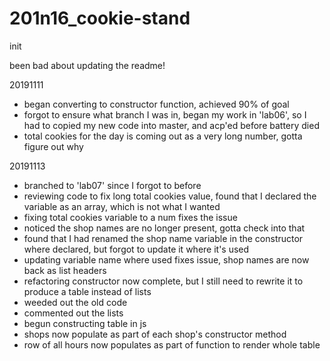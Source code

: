 # 201n16_cookie-stand

init

been bad about updating the readme!

20191111
- began converting to constructor function, achieved 90% of goal
- forgot to ensure what branch I was in, began my work in 'lab06', so I had to copied my new code into master, and acp'ed before battery died
- total cookies for the day is coming out as a very long number, gotta figure out why

20191113
- branched to 'lab07' since I forgot to before
- reviewing code to fix long total cookies value, found that I declared the variable as an array, which is not what I wanted
- fixing total cookies variable to a num fixes the issue
- noticed the shop names are no longer present, gotta check into that
- found that I had renamed the shop name variable in the constructor where declared, but forgot to update it where it's used
- updating variable name where used fixes issue, shop names are now back as list headers
- refactoring constructor now complete, but I still need to rewrite it to produce a table instead of lists
- weeded out the old code
- commented out the lists
- begun constructing table in js
- shops now populate as part of each shop's constructor method
- row of all hours now populates as part of function to render whole table
